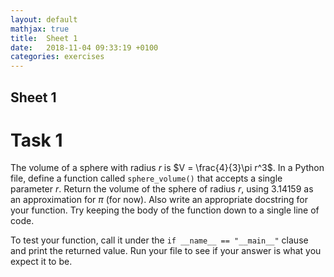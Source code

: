 ```yaml
---
layout: default
mathjax: true
title:  Sheet 1
date:   2018-11-04 09:33:19 +0100
categories: exercises 
---
```


## Sheet 1

# Task 1 


The volume of a sphere with radius $r$ is $V = \frac{4}{3}\pi r^3$.  In
a Python file, define a function called `sphere_volume()` that
accepts a single parameter $r$.  Return the volume of the sphere of
radius $r$, using $3.14159$ as an approximation for $\pi$ (for now).
Also write an appropriate docstring for your function. Try keeping
the body of the function down to a single line of code.

To test your function, call it under the `if __name__ == "__main__"`
clause and print the returned value.  Run your file to see if your
answer is what you expect it to be.

